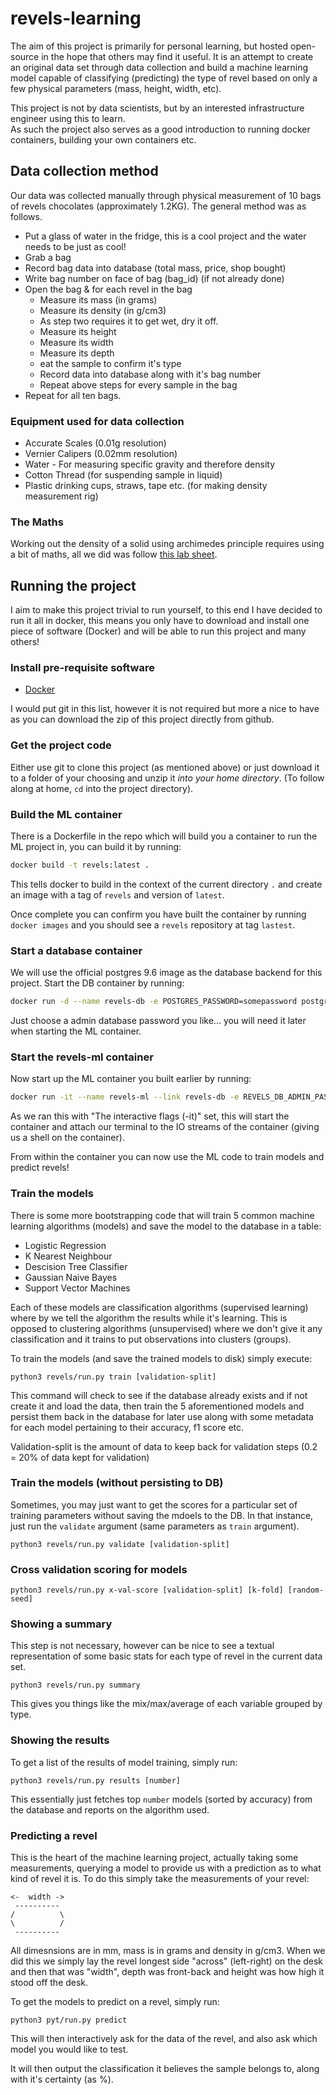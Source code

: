 # revels-learning
The aim of this project is primarily for personal learning, but hosted open-source in the hope that others may find it useful. It is an attempt to create
 an original data set through data collection and build a machine learning model capable of classifying (predicting) the type of revel based on only
a few physical parameters (mass, height, width, etc).

This project is not by data scientists, but by an interested infrastructure engineer using this to learn.  
As such the project also serves as a good introduction to running docker containers, building your own containers etc.

## Data collection method
Our data was collected manually through physical measurement of 10 bags of revels chocolates (approximately 1.2KG). The general method was as follows.

* Put a glass of water in the fridge, this is a cool project and the water needs to be just as cool!
* Grab a bag
* Record bag data into database (total mass, price, shop bought)
* Write bag number on face of bag (bag_id) (if not already done)
* Open the bag & for each revel in the bag
    * Measure its mass (in grams)
    * Measure its density (in g/cm3)
    * As step two requires it to get wet, dry it off.
    * Measure its height
    * Measure its width
    * Measure its depth
    * eat the sample to confirm it's type
    * Record data into database along with it's bag number
    * Repeat above steps for every sample in the bag
* Repeat for all ten bags.

### Equipment used for data collection
* Accurate Scales (0.01g resolution)
* Vernier Calipers (0.02mm resolution)
* Water - For measuring specific gravity and therefore density
* Cotton Thread (for suspending sample in liquid)
* Plastic drinking cups, straws, tape etc. (for making density measurement rig)

### The Maths
Working out the density of a solid using archimedes principle requires using a
bit of maths, all we did was follow [this lab sheet](https://www.unr.edu/Documents/science/physics/labs/151/09_Archimedes_Principle.pdf).

## Running the project
I aim to make this project trivial to run yourself, to this end I have decided to run it all in docker, this means you
only have to download and install one piece of software (Docker) and will be able to run this project and many others!

### Install pre-requisite software
* [Docker](https://store.docker.com/search?type=edition&offering=community)

I would put git in this list, however it is not required but more a nice
to have as you can download the zip of this project directly from github.

### Get the project code
Either use git to clone this project (as mentioned above) or just download it
to a folder of your choosing and unzip it *into your home directory*. (To follow along at home, `cd` into the project
directory).

### Build the ML container
There is a Dockerfile in the repo which will build you a container to run the ML project in, you can build it by running:
```bash
docker build -t revels:latest .
```
This tells docker to build in the context of the current directory `.` and create an image with a tag of `revels` and
version of `latest`. 

Once complete you can confirm you have built the container by running `docker images` and you should see a `revels` repository
at tag `lastest`.

### Start a database container
We will use the official postgres 9.6 image as the database backend for this project.  Start the DB container by running:
```bash
docker run -d --name revels-db -e POSTGRES_PASSWORD=somepassword postgres:9.6
```
Just choose a admin database password you like... you will need it later when starting the ML container. 

### Start the revels-ml container
Now start up the ML container you built earlier by running: 
```bash
docker run -it --name revels-ml --link revels-db -e REVELS_DB_ADMIN_PASS=somepassword -v ${PWD}:/project revels
```
As we ran this with "The interactive flags (-it)" set, this will start the container and attach our terminal to the IO
streams of the container (giving us a shell on the container).  

From within the container you can now use the ML code to train models and predict revels!

### Train the models
There is some more bootstrapping code that will train 5 common machine learning
algorithms (models) and save the model to the database in a table:

* Logistic Regression
* K Nearest Neighbour
* Descision Tree Classifier
* Gaussian Naive Bayes
* Support Vector Machines

Each of these models are classification algorithms (supervised learning) where
by we tell the algorithm the results while it's learning.  This is opposed to
clustering algorithms (unsupervised) where we don't give it any classification
and it trains to put observations into clusters (groups).

To train the models (and save the trained models to disk) simply execute:

```shell
python3 revels/run.py train [validation-split]
```

This command will check to see if the database already exists and if not create it and load the data, then train the 5 
aforementioned models and persist them back in the database for later use along with some metadata for each model 
pertaining to their accuracy, f1 score etc. 

Validation-split is the amount of data to keep back for validation steps (0.2 = 20% of data kept for validation)

### Train the models (without persisting to DB)
Sometimes, you may just want to get the scores for a particular set of training parameters without saving the mdoels to
the DB.  In that instance, just run the `validate` argument (same parameters as `train` argument).
```shell
python3 revels/run.py validate [validation-split]

```

### Cross validation scoring for models
```shell
python3 revels/run.py x-val-score [validation-split] [k-fold] [random-seed]
```

### Showing a summary
This step is not necessary, however can be nice to see a textual representation of some basic stats for each type of 
revel in the current data set.

```shell
python3 revels/run.py summary
```
This gives you things like the mix/max/average of each variable grouped by type.

### Showing the results
To get a list of the results of model training, simply run:

```shell
python3 revels/run.py results [number]
```

This essentially just fetches top `number` models (sorted by accuracy) from the database and reports on the algorithm used. 

### Predicting a revel
This is the heart of the machine learning project, actually taking some 
measurements, querying a model to provide us with a prediction as to what kind 
of revel it is.  To do this simply take the measurements of your revel:

    <-  width ->
     ----------
    /          \
    \          /
     ----------

All dimesnsions are in mm, mass is in grams and density in g/cm3.  When we did this we simply lay the revel longest side
"across" (left-right) on the desk and then that was "width", depth was front-back and height was how high it stood off the 
desk. 

To get the models to predict on a revel, simply run:

```shell
python3 pyt/run.py predict
```

This will then interactively ask for the data of the revel, and also ask which 
model you would like to test.  

It will then output the classification it believes the sample belongs to, along with it's certainty (as %).

